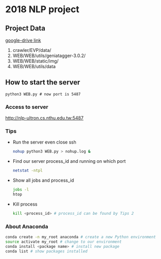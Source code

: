 # 2018 NLP project

## Project Data

[google-drive link](https://drive.google.com/drive/u/2/folders/18pnif3i3Rw4yPXInUloBQ65l6AsUgKm2)

1. crawler/EVP/data/
2. WEB/WEB/utils/geniatagger-3.0.2/
3. WEB/WEB/static/img/
4. WEB/WEB/utils/data

## How to start the server

```
python3 WEB.py # now port is 5487
```

### Access to server

http://nlp-ultron.cs.nthu.edu.tw:5487

### Tips

- Run the server even close ssh

   ```bash
   nohup python3 WEB.py > nohup.log &
   ```
-  Find our server process_id and running on which port

   ```bash
   netstat -ntpl
   ```
- Show all  jobs and process_id

   ```bash
   jobs -l 
   htop
   ```
- Kill process

   ```bash
   kill <process_id> # process_id can be found by Tips 2
   ```

### About Anaconda

```bash
conda create -n my_root anaconda # create a new Python environment
source activate my_root # change to our environment
conda install <package name> # install new package
conda list # show packages installed
```



